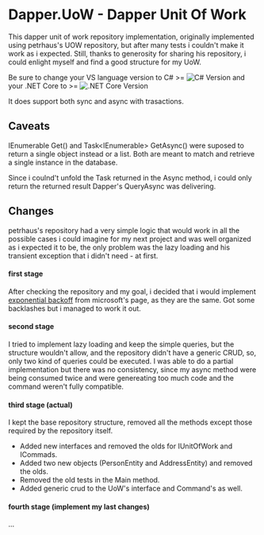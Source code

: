 # Dapper.UoW - Dapper Unit Of Work
This dapper unit of work repository implementation, originally implemented using petrhaus's UOW repository, but after many tests i couldn't make it work as i expected. Still, thanks to generosity for sharing his repository, i could enlight myself and find a good structure for my UoW.

Be sure to change your VS language version to C# >= ![C# Version](https://img.shields.io/badge/version-7.x-green.svg) and your .NET Core to >= ![.NET Core Version](https://img.shields.io/badge/version-2.x-green.svg)

It does support both sync and async with trasactions.

## Caveats

IEnumerable<T> Get() and Task<IEnumerable<T>> GetAsync() were suposed to return a single object instead or a list. Both are meant to match and retrieve a single instance in the database. 
  
Since i coulnd't unfold the Task returned in the Async method, i could only return the returned result Dapper's QueryAsync was delivering.

## Changes

petrhaus's repository had a very simple logic that would work in all the possible cases i could imagine for my next project and was well organized as i expected it to be, the only problem was the lazy loading and his transient exception that i didn't need - at first.

#### first stage

After checking the repository and my goal, i decided that i would implement [exponential backoff](https://docs.microsoft.com/en-us/dotnet/standard/microservices-architecture/implement-resilient-applications/explore-custom-http-call-retries-exponential-backoff) from microsoft's page, as they are the same. Got some backlashes but i managed to work it out.

#### second stage

I tried to implement lazy loading and keep the simple queries, but the structure wouldn't allow, and the repository didn't have a generic CRUD, so, only two kind of queries could be executed. I was able to do a partial implementation but there was no consistency, since my async method were being consumed twice and were genereating too much code and the command weren't fully compatible.

#### third stage (actual)

I kept the base repository structure, removed all the methods except those required by the repository itself. 

- Added new interfaces and removed the olds for IUnitOfWork and ICommads.
- Added two new objects (PersonEntity and AddressEntity) and removed the olds.
- Removed the old tests in the Main method.
- Added generic crud to the UoW's interface and Command's as well.

#### fourth stage (implement my last changes)

...
